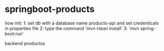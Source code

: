 # springboot-products

how init:
1: set db with a database name products-api and set credenticals in properties file
2: type the command 'mvn clean install'
3: 'mvn spring-boot:run'

backend productos
